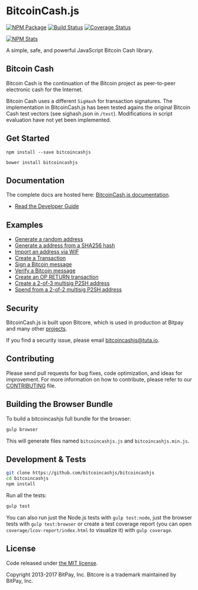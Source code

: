 BitcoinCash.js
==============

[![NPM Package](https://img.shields.io/npm/v/bitcoincashjs.svg?style=flat-square)](https://www.npmjs.org/package/bitcoincashjs)
[![Build Status](https://travis-ci.org/bitcoincashjs/bitcoincashjs.svg?branch=master&style=flat-square)](https://travis-ci.org/bitcoincashjs/bitcoincashjs)
[![Coverage Status](https://img.shields.io/coveralls/bitcoincashjs/bitcoincashjs.svg?style=flat-square)](https://coveralls.io/r/bitcoincashjs/bitcoincashjs)

[![NPM Stats](https://nodei.co/npm/bitcoincashjs.png?downloads=true)](https://nodei.co/npm/bitcoincashjs/)

A simple, safe, and powerful JavaScript Bitcoin Cash library.

## Bitcoin Cash

Bitcoin Cash is the continuation of the Bitcoin project as peer-to-peer electronic cash for the Internet.

Bitcoin Cash uses a different `SigHash` for transaction signatures. The implementation in BitcoinCash.js has been tested agains the original Bitcoin Cash test vectors (see sighash.json in `/test`). Modifications in script evaluation have not yet been implemented.

## Get Started

```
npm install --save bitcoincashjs
```

```
bower install bitcoincashjs
```

## Documentation

The complete docs are hosted here: [BitcoinCash.js documentation](http://bitcore.io/guide/).

- [Read the Developer Guide](http://bitcore.io/guide/)

## Examples

* [Generate a random address](https://github.com/bitcoincashjs/bitcoincashjs/blob/master/docs/examples.md#generate-a-random-address)
* [Generate a address from a SHA256 hash](https://github.com/bitcoincashjs/bitcoincashjs/blob/master/docs/examples.md#generate-a-address-from-a-sha256-hash)
* [Import an address via WIF](https://github.com/bitcoincashjs/bitcoincashjs/blob/master/docs/examples.md#import-an-address-via-wif)
* [Create a Transaction](https://github.com/bitcoincashjs/bitcoincashjs/blob/master/docs/examples.md#create-a-transaction)
* [Sign a Bitcoin message](https://github.com/bitcoincashjs/bitcoincashjs/blob/master/docs/examples.md#sign-a-bitcoin-message)
* [Verify a Bitcoin message](https://github.com/bitcoincashjs/bitcoincashjs/blob/master/docs/examples.md#verify-a-bitcoin-message)
* [Create an OP RETURN transaction](https://github.com/bitcoincashjs/bitcoincashjs/blob/master/docs/examples.md#create-an-op-return-transaction)
* [Create a 2-of-3 multisig P2SH address](https://github.com/bitcoincashjs/bitcoincashjs/blob/master/docs/examples.md#create-a-2-of-3-multisig-p2sh-address)
* [Spend from a 2-of-2 multisig P2SH address](https://github.com/bitcoincashjs/bitcoincashjs/blob/master/docs/examples.md#spend-from-a-2-of-2-multisig-p2sh-address)


## Security

BitcoinCash.js is built upon Bitcore, which is used in production at Bitpay and many other [projects](http://bitcore.io#projects).

If you find a security issue, please email bitcoincashjs@tuta.io.

## Contributing

Please send pull requests for bug fixes, code optimization, and ideas for improvement. For more information on how to contribute, please refer to our [CONTRIBUTING](https://github.com/bitcoincashjs/bitcoincashjs/blob/master/CONTRIBUTING.md) file.

## Building the Browser Bundle

To build a bitcoincashjs full bundle for the browser:

```sh
gulp browser
```

This will generate files named `bitcoincashjs.js` and `bitcoincashjs.min.js`.

## Development & Tests

```sh
git clone https://github.com/bitcoincashjs/bitcoincashjs
cd bitcoincashjs
npm install
```

Run all the tests:

```sh
gulp test
```

You can also run just the Node.js tests with `gulp test:node`, just the browser tests with `gulp test:browser`
or create a test coverage report (you can open `coverage/lcov-report/index.html` to visualize it) with `gulp coverage`.

## License

Code released under [the MIT license](https://github.com/bitcoincashjs/bitcoincashjs/blob/master/LICENSE).

Copyright 2013-2017 BitPay, Inc. Bitcore is a trademark maintained by BitPay, Inc.
